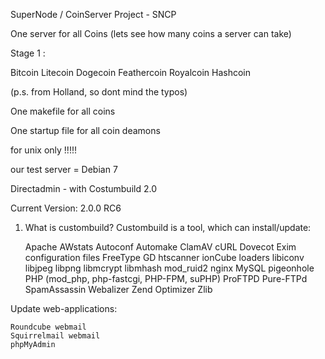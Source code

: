 SuperNode / CoinServer Project - SNCP


One server for all Coins (lets see how many coins a server can take)


Stage 1 :

Bitcoin
Litecoin
Dogecoin
Feathercoin
Royalcoin
Hashcoin


(p.s. from Holland, so dont mind the typos)

 
One makefile for all coins

One startup file for all coin deamons



for unix only !!!!!

our test server = Debian 7

Directadmin - with Costumbuild 2.0

Current Version: 2.0.0 RC6

1. What is custombuild?
Custombuild is a tool, which can install/update:

    Apache
    AWstats
    Autoconf
    Automake
    ClamAV
    cURL
    Dovecot
    Exim configuration files
    FreeType
    GD
    htscanner
    ionCube loaders
    libiconv
    libjpeg
    libpng
    libmcrypt
    libmhash
    mod_ruid2
    nginx
    MySQL
    pigeonhole
    PHP (mod_php, php-fastcgi, PHP-FPM, suPHP)
    ProFTPD
    Pure-FTPd
    SpamAssassin
    Webalizer
    Zend Optimizer
    Zlib


Update web-applications:

    Roundcube webmail
    Squirrelmail webmail
    phpMyAdmin



                
                        
